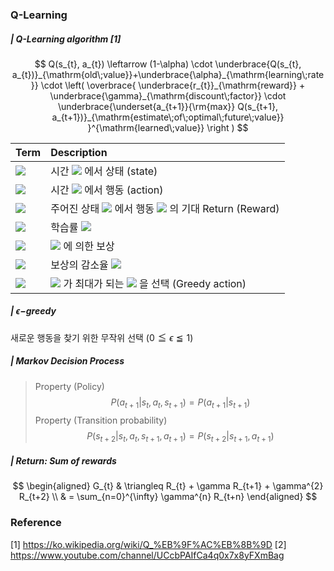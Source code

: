 ### Q-Learning
#####  | Q-Learning algorithm [1]

$$
Q(s_{t}, a_{t}) \leftarrow (1-\alpha) \cdot \underbrace{Q(s_{t}, a_{t})}_{\mathrm{old\;value}}+\underbrace{\alpha}_{\mathrm{learning\;rate}} \cdot \left( \overbrace{ \underbrace{r_{t}}_{\mathrm{reward}} + \underbrace{\gamma}_{\mathrm{discount\;factor}} \cdot \underbrace{\underset{a_{t+1}}{\rm{max}} Q(s_{t+1}, a_{t+1})}_{\mathrm{estimate\;of\;optimal\;future\;value}} }^{\mathrm{learned\;value}} \right )
$$

| Term                                             | Description                                                  |
| :----------------------------------------------- | :----------------------------------------------------------- |
| <img src="https://render.githubusercontent.com/render/math?math=s_{t}"> | 시간 <img src="https://render.githubusercontent.com/render/math?math=t"> 에서 상태 (state) |
| <img src="https://render.githubusercontent.com/render/math?math=a_{t}"> | 시간 <img src="https://render.githubusercontent.com/render/math?math=t"> 에서 행동 (action) |
| <img src="https://render.githubusercontent.com/render/math?math=Q(s_{t}, a_{t})"> | 주어진 상태 <img src="https://render.githubusercontent.com/render/math?math=s_{t}"> 에서 행동 <img src="https://render.githubusercontent.com/render/math?math=a_{t}"> 의 기대 Return (Reward) |
| <img src="https://render.githubusercontent.com/render/math?math=\alpha"> | 학습률 <img src="https://render.githubusercontent.com/render/math?math=(0 < \alpha \leqq 1)"> |
| <img src="https://render.githubusercontent.com/render/math?math=r_{t}"> | <img src="https://render.githubusercontent.com/render/math?math=a_{t}"> 에 의한 보상 |
| <img src="https://render.githubusercontent.com/render/math?math=\gamma"> | 보상의 감소율 <img src="https://render.githubusercontent.com/render/math?math=(0 \leqq \gamma \leqq 1)"> |
| <img src="https://render.githubusercontent.com/render/math?math=\underset{a_{t+1}}{\rm{max}}Q(s_{t+1},a_{t+1})"> | <img src="https://render.githubusercontent.com/render/math?math=Q"> 가 최대가 되는 <img src="https://render.githubusercontent.com/render/math?math=a_{t + 1}"> 을 선택 (Greedy action) |



#####  | $\epsilon-$greedy 
새로운 행동을 찾기 위한 무작위 선택 $(0 \leqq \epsilon \leqq 1)$



##### | Markov Decision Process
> Property (Policy)
$$
P(a_{t+1}|s_{t}, a_{t}, s_{t+1})=P(a_{t+1}|s_{t+1})
$$
> Property (Transition probability)
$$
P(s_{t+2}|s_{t}, a_{t}, s_{t+1}, a_{t+1})=P(s_{t+2}|s_{t+1}, a_{t+1})
$$



##### | Return: Sum of rewards

$$
\begin{aligned}
G_{t} & \triangleq R_{t} + \gamma R_{t+1} + \gamma^{2} R_{t+2} \\
& = \sum_{n=0}^{\infty} \gamma^{n} R_{t+n}
\end{aligned}
$$

### Reference
[1] https://ko.wikipedia.org/wiki/Q_%EB%9F%AC%EB%8B%9D
[2]  https://www.youtube.com/channel/UCcbPAIfCa4q0x7x8yFXmBag
